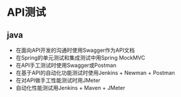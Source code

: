 # API测试

## java
* 在面向API开发的沟通时使用Swagger作为API文档
* 在Spring的单元测试和集成测试中用Spring MockMVC
* 在API手工测试时使用Swagger或Postman
* 在基于API的自动化功能测试时使用Jenkins + Newman + Postman
* 在对API做手工性能测试时用JMeter
* 自动化性能测试用Jenkins + Maven + JMeter
